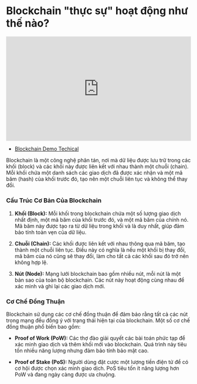 # Blockchain "thực sự" hoạt động như thế nào?

<div style="position: relative; width: 100%; height: 0; padding-bottom: 56.25%;">
    <iframe src="https://www.youtube.com/embed/APcwDT4KHRM?si=sAumOl9Sf1T-J6yD" 
            title="YouTube video player" 
            frameborder="0" 
            allow="accelerometer; autoplay; clipboard-write; encrypted-media; gyroscope; picture-in-picture; web-share" 
            referrerpolicy="strict-origin-when-cross-origin" 
            allowfullscreen 
            style="position: absolute; top: 0; left: 0; width: 100%; height: 100%;">
    </iframe>
</div>

- [Blockchain Demo Techical](https://andersbrownworth.com/blockchain/)

Blockchain là một công nghệ phân tán, nơi mà dữ liệu được lưu trữ trong các khối (block) và các khối này được liên kết với nhau thành một chuỗi (chain). Mỗi khối chứa một danh sách các giao dịch đã được xác nhận và một mã băm (hash) của khối trước đó, tạo nên một chuỗi liên tục và không thể thay đổi.

### Cấu Trúc Cơ Bản Của Blockchain

1. **Khối (Block):** Mỗi khối trong blockchain chứa một số lượng giao dịch nhất định, một mã băm của khối trước đó, và một mã băm của chính nó. Mã băm này được tạo ra từ dữ liệu trong khối và là duy nhất, giúp đảm bảo tính toàn vẹn của dữ liệu.

2. **Chuỗi (Chain):** Các khối được liên kết với nhau thông qua mã băm, tạo thành một chuỗi liên tục. Điều này có nghĩa là nếu một khối bị thay đổi, mã băm của nó cũng sẽ thay đổi, làm cho tất cả các khối sau đó trở nên không hợp lệ.

3. **Nút (Node):** Mạng lưới blockchain bao gồm nhiều nút, mỗi nút là một bản sao của toàn bộ blockchain. Các nút này hoạt động cùng nhau để xác minh và ghi lại các giao dịch mới.

### Cơ Chế Đồng Thuận

Blockchain sử dụng các cơ chế đồng thuận để đảm bảo rằng tất cả các nút trong mạng đều đồng ý với trạng thái hiện tại của blockchain. Một số cơ chế đồng thuận phổ biến bao gồm:

- **Proof of Work (PoW):** Các thợ đào giải quyết các bài toán phức tạp để xác minh giao dịch và thêm khối mới vào blockchain. Quá trình này tiêu tốn nhiều năng lượng nhưng đảm bảo tính bảo mật cao.

- **Proof of Stake (PoS):** Người dùng đặt cược một lượng tiền điện tử để có cơ hội được chọn xác minh giao dịch. PoS tiêu tốn ít năng lượng hơn PoW và đang ngày càng được ưa chuộng.